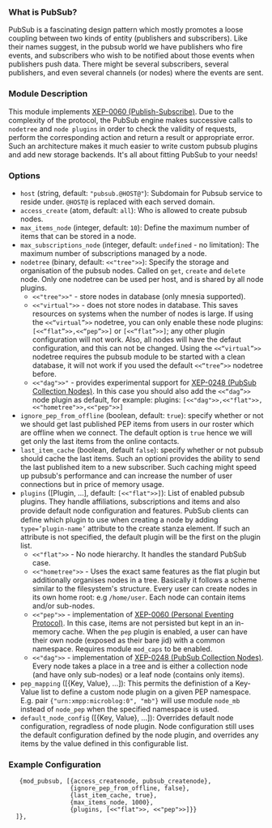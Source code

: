 ### What is PubSub?

PubSub is a fascinating design pattern which mostly promotes a loose coupling between two kinds of entity (publishers and subscribers).
Like their names suggest, in the pubsub world we have publishers who fire events, and subscribers who wish to be notified about those events when publishers push data.
There might be several subscribers, several publishers, and even several channels (or nodes) where the events are sent.

### Module Description

This module implements [XEP-0060 (Publish-Subscribe)](http://www.xmpp.org/extensions/xep-0060.html).
Due to the complexity of the protocol, the PubSub engine makes successive calls to `nodetree` and `node plugins` in order to check the validity of requests, perform the corresponding action and return a result or appropriate error.
Such an architecture makes it much easier to write custom pubsub plugins and add new storage backends.
It's all about fitting PubSub to your needs!

### Options

* `host` (string, default: `"pubsub.@HOST@"`): Subdomain for Pubsub service to reside under.
`@HOST@` is replaced with each served domain.
* `access_create` (atom, default: `all`): Who is allowed to create pubsub nodes.
* `max_items_node` (integer, default: `10`): Define the maximum number of items that can be stored in a node.
* `max_subscriptions_node` (integer, default: `undefined` - no limitation): The maximum number of subscriptions managed by a node.
* `nodetree` (binary, default: `<<"tree">>`): Specify the storage and organisation of the pubsub nodes.
Called on `get`, `create` and `delete` node.
Only one nodetree can be used per host, and is shared by all node plugins.
    * `<<"tree">>"` - store nodes in database (only mnesia supported).
    * `<<"virtual">>` - does not store nodes in database.
    This saves resources on systems when the number of nodes is large.
    If using the `<<“virtual”>>` nodetree, you can only enable these node plugins:
    `[<<“flat”>>,<<“pep”>>]` or `[<<“flat”>>]`; any other plugin configuration will not work.
    Also, all nodes will have the defaut configuration, and this can not be changed.
    Using the `<<“virtual”>>` nodetree requires the pubsub module to be started with a clean database, it will not work if you used the default `<<“tree”>>` nodetree before.
    * `<<"dag">>"` - provides experimental support for [XEP-0248 (PubSub Collection Nodes)](http://xmpp.org/extensions/xep-0248.html).
    In this case you should also add the `<<“dag”>>` node plugin as default, for example: plugins: `[<<"dag">>,<<"flat">>,<<"hometree">>,<<"pep">>]`
* `ignore_pep_from_offline` (boolean, default: `true`): specify whether or not we should get last published PEP items from users in our roster which are offline when we connect.
The default option is `true` hence we will get only the last items from the online contacts.
* `last_item_cache` (boolean, default `false`): specify whether or not pubsub should cache the last items. Such an optioni provides the ability to send the last published item to a new subscriber.
Such caching might speed up pubsub's performance and can increase the number of user connections but in price of memory usage.
* `plugins` ([Plugin, ...], default: `[<<"flat">>]`): List of enabled pubsub plugins.
They handle affiliations, subscriptions and items and also provide default node conﬁguration and features.
PubSub clients can define which plugin to use when creating a node by adding `type=’plugin-name’` attribute to the create stanza element.
If such an attribute is not specified, the default plugin will be the first on the plugin list.
    * `<<"flat">>` -  No node hierarchy.
    It handles the standard PubSub case.
    * `<<"hometree">>` - Uses the exact same features as the flat plugin but additionally organises nodes in a tree.
    Basically it follows a scheme similar to the filesystem's structure.
    Every user can create nodes in its own home root: e.g `/home/user`.
    Each node can contain items and/or sub-nodes.
    * `<<"pep">>` - implementation of [XEP-0060 (Personal Eventing Protocol)](http://xmpp.org/extensions/xep-0163.html).
    In this case, items are not persisted but kept in an in-memory cache.
    When the `pep` plugin is enabled, a user can have their own node (exposed as their bare jid) with a common namespace.
    Requires module `mod_caps` to be enabled.
    * `<<"dag">>` - implementation of [XEP-0248 (PubSub Collection Nodes)](https://xmpp.org/extensions/xep-0248.html).
    Every node takes a place in a tree and is either a collection node (and have only sub-nodes) or a leaf node (contains only items).
* `pep_mapping` ([{Key, Value}, ...]): This permits the definistion of a Key-Value list to define a custom node plugin on a given PEP namespace.
E.g. pair `{"urn:xmpp:microblog:0", "mb"}` will use module `node_mb` instead of `node_pep` when the specified namespace is used.
* `default_node_config` ([{Key, Value}, ...]): Overrides default node configuration, regradless of node plugin.
Node configuration still uses the default configuration defined by the node plugin, and overrides any items by the value defined in this configurable list.

### Example Configuration

```
   {mod_pubsub, [{access_createnode, pubsub_createnode},
                 {ignore_pep_from_offline, false},
                 {last_item_cache, true},
                 {max_items_node, 1000},
                 {plugins, [<<"flat">>, <<"pep">>]}}
  ]},
```
